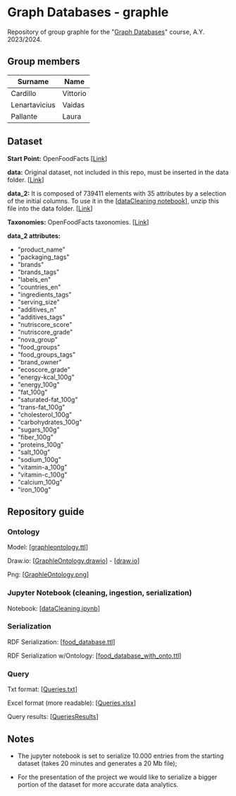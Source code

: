 # Graph Databases - graphle

Repository of group graphle for the "[Graph Databases](https://iiia.dei.unipd.it/education/database-2/)"
course, A.Y. 2023/2024. 

## Group members
| Surname   | Name      |
|-----------|-----------|
| Cardillo  | Vittorio	|
| Lenartavicius | Vaidas|
| Pallante  | Laura     |


## Dataset
**Start Point:** OpenFoodFacts [[Link](https://github.com/openfoodfacts)]  


**data:** Original dataset, not included in this repo, must be inserted in the data folder. [[Link](https://it.openfoodfacts.org/data)]

**data_2:** It is composed of 739411 elements with 35 attributes by a selection of the initial columns. To use it in the [[dataCleaning notebook](https://github.com/GreedyJacques/graphle/blob/main/code/dataCleaning.ipynb)], unzip this file into the data folder. [[Link](https://github.com/GreedyJacques/graphle/blob/main/data/data_2.zip)]

**Taxonomies:** OpenFoodFacts taxonomies. [[Link](https://github.com/openfoodfacts/openfoodfacts-server/tree/main/taxonomies)]

**data_2 attributes:**

* "product_name"
* "packaging_tags"
* "brands"
* "brands_tags"
* "labels_en"
* "countries_en"
* "ingredients_tags"
* "serving_size"
* "additives_n"
* "additives_tags"
* "nutriscore_score"
* "nutriscore_grade"
* "nova_group"
* "food_groups"
* "food_groups_tags"
* "brand_owner"
* "ecoscore_grade"
* "energy-kcal_100g"
* "energy_100g"
* "fat_100g"
* "saturated-fat_100g"
* "trans-fat_100g"
* "cholesterol_100g"
* "carbohydrates_100g"
* "sugars_100g"
* "fiber_100g"
* "proteins_100g"
* "salt_100g"
* "sodium_100g"
* "vitamin-a_100g"
* "vitamin-c_100g"
* "calcium_100g"
* "iron_100g"

## Repository guide

### Ontology

Model: [[graphleontology.ttl](https://github.com/GreedyJacques/graphle/blob/main/data/graphleontology.ttl)]

Draw.io: [[GraphleOntology.drawio](https://github.com/GreedyJacques/graphle/blob/main/docs/GraphleOntology.drawio)] - [[draw.io](draw.io)]

Png: [[GraphleOntology.png](https://github.com/GreedyJacques/graphle/blob/main/docs/GraphleOntology.png)]

### Jupyter Notebook (cleaning, ingestion, serialization)

Notebook: [[dataCleaning.ipynb](https://github.com/GreedyJacques/graphle/blob/main/code/dataCleaning.ipynb)]

### Serialization

RDF Serialization: [[food_database.ttl](https://github.com/GreedyJacques/graphle/blob/main/data/foodDB/food_database.ttl)]

RDF Serialization w/Ontology: [[food_database_with_onto.ttl](https://github.com/GreedyJacques/graphle/blob/main/data/foodDB/food_database_with_onto.ttl)]

### Query

Txt format: [[Queries.txt](https://github.com/GreedyJacques/graphle/blob/main/docs/Queries.txt)]

Excel format (more readable): [[Queries.xlsx](https://github.com/GreedyJacques/graphle/blob/main/docs/Queries.xlsx)]

Query results: [[QueriesResults](https://github.com/GreedyJacques/graphle/blob/main/docs/QueryResults/)]

## Notes

- The jupyter notebook is set to serialize 10.000 entries from the starting dataset (takes 20 minutes and generates a 20 Mb file);

- For the presentation of the project we would like to serialize a bigger portion of the dataset for more accurate data analytics.